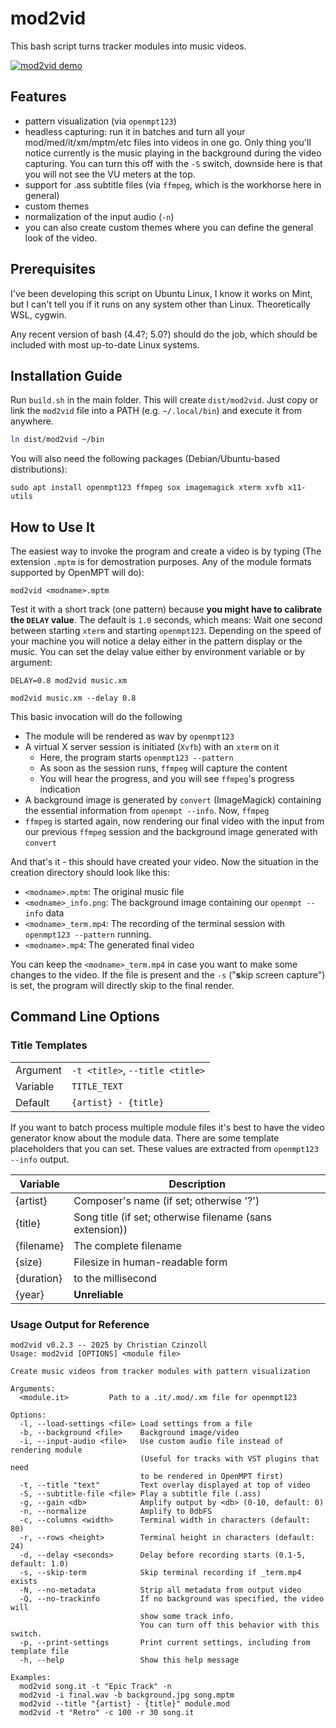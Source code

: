 # mod2vid

This bash script turns tracker modules into music videos.

[![mod2vid demo](https://img.youtube.com/vi/awEMUQ_7STY/0.jpg)](https://www.youtube.com/watch?v=awEMUQ_7STY)

## Features

 - pattern visualization (via `openmpt123`)
 - headless capturing: run it in batches and turn all your mod/med/it/xm/mptm/etc files into videos in one go. Only thing you'll notice currently is the music playing in the background during the video capturing. You can turn this off with the `-S` switch, downside here is that you will not see the VU meters at the top.
 - support for .ass subtitle files (via `ffmpeg`, which is the workhorse here in general)
 - custom themes
 - normalization of the input audio (`-n`)
 - you can also create custom themes where you can define the general look of the video.

## Prerequisites

I've been developing this script on Ubuntu Linux, I know it works on Mint, but I can't tell you if it runs on any system other than Linux. Theoretically WSL, cygwin.

Any recent version of bash (4.4?; 5.0?) should do the job, which should be included with most up-to-date Linux systems.

## Installation Guide

Run `build.sh` in the main folder. This will create `dist/mod2vid`. Just copy or link the `mod2vid` file into a PATH (e.g. `~/.local/bin`) and execute it from anywhere.
```bash
ln dist/mod2vid ~/bin
```

You will also need the following packages (Debian/Ubuntu-based distributions):

```
sudo apt install openmpt123 ffmpeg sox imagemagick xterm xvfb x11-utils
```

## How to Use It

The easiest way to invoke the program and create a video is by typing (The extension `.mptm` is for demostration purposes. Any of the module formats supported by OpenMPT will do):

```
mod2vid <modname>.mptm
```

Test it with a short track (one pattern) because **you might have to calibrate the `DELAY` value**. The default is `1.0` seconds, which means: Wait one second between starting `xterm` and starting `openmpt123`. Depending on the speed of your machine you will notice a delay either in the pattern display or the music. You can set the delay value either by environment variable or by argument:

```
DELAY=0.8 mod2vid music.xm
```

```
mod2vid music.xm --delay 0.8
```

This basic invocation will do the following
  - The module will be rendered as wav by `openmpt123`
  - A virtual X server session is initiated (`Xvfb`) with an `xterm` on it
     - Here, the program starts `openmpt123 --pattern`
     - As soon as the session runs, `ffmpeg` will capture the content
     - You will hear the progress, and you will see `ffmpeg`'s progress indication
  - A background image is generated by `convert` (ImageMagick) containing the essential information from `openmpt --info`. Now, `ffmpeg`
  - `ffmpeg` is started again, now rendering our final video with the input from our previous `ffmpeg` session and the background image generated with `convert`

And that's it - this should have created your video. Now the situation in the creation directory should look like this:
- `<modname>.mptm`: The original music file
- `<modname>_info.png`: The background image containing our `openmpt --info` data
- `<modname>_term.mp4`: The recording of the terminal session with `openmpt123 --pattern` running.
- `<modname>.mp4`: The generated final video

You can keep the `<modname>_term.mp4` in case you want to make some changes to the video. If the file is present and the `-s` ("**s**kip screen capture") is set, the program will directly skip to the final render.

## Command Line Options

### Title Templates

|||
|---|---|
| Argument    | `-t <title>`, `--title <title>`|
| Variable    | `TITLE_TEXT`                   |
| Default     | `{artist} - {title}`           |

If you want to batch process multiple module files it's best to have the video generator know about the module data. There are some template placeholders that you can set. These values are extracted from `openmpt123 --info` output.

| Variable | Description |
|----------|-------------|
| {artist} | Composer's name (if set; otherwise '?') |
| {title}  | Song title (if set; otherwise filename (sans extension)) |
| {filename}| The complete filename |
| {size}   | Filesize in human-readable form |
| {duration} | to the millisecond |
| {year} | **Unreliable** |

### Usage Output for Reference

```plaintext
mod2vid v0.2.3 -- 2025 by Christian Czinzoll
Usage: mod2vid [OPTIONS] <module file>

Create music videos from tracker modules with pattern visualization

Arguments:
  <module.it>         Path to a .it/.mod/.xm file for openmpt123

Options:
  -l, --load-settings <file> Load settings from a file
  -b, --background <file>    Background image/video
  -i, --input-audio <file>   Use custom audio file instead of rendering module
                             (Useful for tracks with VST plugins that need
                             to be rendered in OpenMPT first)
  -t, --title "text"         Text overlay displayed at top of video
  -S, --subtitle-file <file> Play a subtitle file (.ass)
  -g, --gain <db>            Amplify output by <db> (0-10, default: 0)
  -n, --normalize            Amplify to 0dbFS
  -c, --columns <width>      Terminal width in characters (default: 80)
  -r, --rows <height>        Terminal height in characters (default: 24)
  -d, --delay <seconds>      Delay before recording starts (0.1-5, default: 1.0)
  -s, --skip-term            Skip terminal recording if _term.mp4 exists
  -N, --no-metadata          Strip all metadata from output video
  -Q, --no-trackinfo         If no background was specified, the video will
                             show some track info.
                             You can turn off this behavior with this switch.
  -p, --print-settings       Print current settings, including from template file
  -h, --help                 Show this help message

Examples:
  mod2vid song.it -t "Epic Track" -n
  mod2vid -i final.wav -b background.jpg song.mptm
  mod2vid --title "{artist} - {title}" module.mod
  mod2vid -t "Retro" -c 100 -r 30 song.it
```
